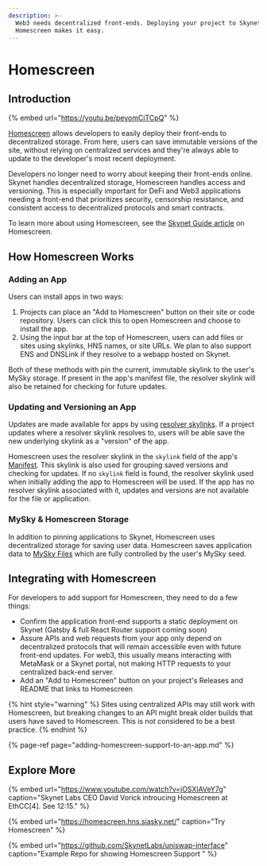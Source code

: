 ```yaml
---
description: >-
  Web3 needs decentralized front-ends. Deploying your project to Skynet with
  Homescreen makes it easy.
---
```


# Homescreen

## Introduction

{% embed url="https://youtu.be/peyomCiTCpQ" %}

[Homescreen](https://homescreen.hns.siasky.net/) allows developers to easily deploy their front-ends to decentralized storage. From here, users can save immutable versions of the site, without relying on centralized services and they're always able to update to the developer's most recent deployment.

Developers no longer need to worry about keeping their front-ends online. Skynet handles decentralized storage, Homescreen handles access and versioning. This is especially important for DeFi and Web3 applications needing a front-end that prioritizes security, censorship resistance, and consistent access to decentralized protocols and smart contracts.

To learn more about using Homescreen, see the [Skynet Guide article](https://support.siasky.net/key-concepts/homescreen) on Homescreen.

## How Homescreen Works

### Adding an App

Users can install apps in two ways:

1. Projects can place an "Add to Homescreen" button on their site or code repository. Users can click this to open Homescreen and choose to install the app.
2. Using the input bar at the top of Homescreen, users can add files or sites using skylinks, HNS names, or site URLs. We plan to also support ENS and DNSLink if they resolve to a webapp hosted on Skynet.

Both of these methods with pin the current, immutable skylink to the user's MySky storage. If present in the app's manifest file, the resolver skylink will also be retained for checking for future updates.

### Updating and Versioning an App

Updates are made available for apps by using [resolver skylinks](../../skynet-topics/resolver-skylinks.md). If a project updates where a resolver skylink resolves to, users will be able save the new underlying skylink as a "version" of the app.

Homescreen uses the resolver skylink in the `skylink` field of the app's [Manifest](adding-homescreen-support-to-an-app.md#3-configure-your-manifest-file). This skylink is also used for grouping saved versions and checking for updates. If no `skylink` field is found, the resolver skylink used when initially adding the app to Homescreen will be used. If the app has no resolver skylink associated with it, updates and versions are not available for the file or application.

### MySky & Homescreen Storage

In addition to pinning applications to Skynet, Homescreen uses decentralized storage for saving user data. Homescreen saves application data to [MySky Files](../../skynet-topics/mysky-and-dacs/mysky-files.md) which are fully controlled by the user's MySky seed.

## Integrating with Homescreen

For developers to add support for Homescreen, they need to do a few things:

* Confirm the application front-end supports a static deployment on Skynet \(Gatsby & full React Router support coming soon\)
* Assure APIs and web requests from your app only depend on decentralized protocols that will remain accessible even with future front-end updates. For web3, this usually means interacting with MetaMask or a Skynet portal, not making HTTP requests to your centralized back-end server. 
* Add an "Add to Homescreen" button on your project's Releases and README that links to Homescreen

{% hint style="warning" %}
Sites using centralized APIs may still work with Homescreen, but breaking changes to an API might break older builds that users have saved to Homescreen. This is not considered to be a best practice.
{% endhint %}

{% page-ref page="adding-homescreen-support-to-an-app.md" %}



## Explore More

{% embed url="https://www.youtube.com/watch?v=jOSXlAVeY7g" caption="Skynet Labs CEO David Vorick introucing Homescreen at EthCC\[4\]. See 12:15." %}

{% embed url="https://homescreen.hns.siasky.net/" caption="Try Homescreen" %}

{% embed url="https://github.com/SkynetLabs/uniswap-interface" caption="Example Repo for showing Homescreen Support  " %}

